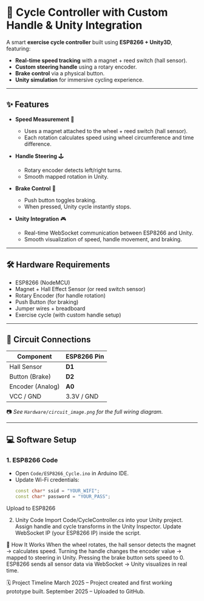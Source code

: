 # 🚴 Cycle Controller with Custom Handle & Unity Integration

A smart **exercise cycle controller** built using **ESP8266 + Unity3D**, featuring:  
- **Real-time speed tracking** with a magnet + reed switch (hall sensor).  
- **Custom steering handle** using a rotary encoder.  
- **Brake control** via a physical button.  
- **Unity simulation** for immersive cycling experience.  

---

## ✨ Features
- **Speed Measurement** 🚦  
  - Uses a magnet attached to the wheel + reed switch (hall sensor).  
  - Each rotation calculates speed using wheel circumference and time difference.  

- **Handle Steering** 🕹️  
  - Rotary encoder detects left/right turns.  
  - Smooth mapped rotation in Unity.  

- **Brake Control** 🛑  
  - Push button toggles braking.  
  - When pressed, Unity cycle instantly stops.  

- **Unity Integration** 🎮  
  - Real-time WebSocket communication between ESP8266 and Unity.  
  - Smooth visualization of speed, handle movement, and braking.  

---

## 🛠️ Hardware Requirements
- ESP8266 (NodeMCU)  
- Magnet + Hall Effect Sensor (or reed switch sensor)  
- Rotary Encoder (for handle rotation)  
- Push Button (for braking)  
- Jumper wires + breadboard  
- Exercise cycle (with custom handle setup)  

---

## 🔌 Circuit Connections
| Component       | ESP8266 Pin |
|-----------------|-------------|
| Hall Sensor     | **D1**      |
| Button (Brake)  | **D2**      |
| Encoder (Analog)| **A0**      |
| VCC / GND       | 3.3V / GND  |

📷 *See `Hardware/circuit_image.png` for the full wiring diagram.*  

---

## 💻 Software Setup
### 1. ESP8266 Code
- Open `Code/ESP8266_Cycle.ino` in Arduino IDE.  
- Update Wi-Fi credentials:  
  ```cpp
  const char* ssid = "YOUR_WIFI";
  const char* password = "YOUR_PASS";
Upload to ESP8266
  
2. Unity Code
 Import Code/CycleController.cs into your Unity project.
 Assign handle and cycle transforms in the Unity Inspector.
 Update WebSocket IP (your ESP8266 IP) inside the script.

🚴 How It Works
 When the wheel rotates, the hall sensor detects the magnet → calculates speed.
 Turning the handle changes the encoder value → mapped to steering in Unity.
 Pressing the brake button sets speed to 0.
 ESP8266 sends all sensor data via WebSocket → Unity visualizes in real time.

🗓 Project Timeline
 March 2025 – Project created and first working prototype built.
 September 2025 – Uploaded to GitHub.
